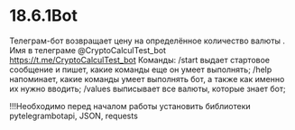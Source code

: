 # 18.6.1Bot
Телеграм-бот возвращает цену на определённое количество валюты . Имя в телеграме @CryptoCalculTest_bot https://t.me/CryptoCalculTest_bot
Команды:
/start выдает стартовое сообщение и пишет, какие команды еще он умеет выполнять;
/help напоминает, какие команды умеет выполнять бот, а также как именно их нужно вводить;
/values выписывает все валюты, которые знает бот;

!!!Необходимо перед началом работы установить библиотеки pytelegrambotapi, JSON, requests
